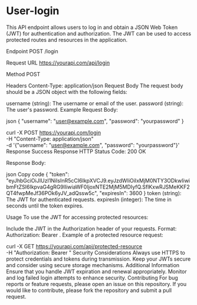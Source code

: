 # User-login

This API endpoint allows users to log in and obtain a JSON Web Token (JWT) for authentication and authorization. The JWT can be used to access protected routes and resources in the application.

Endpoint
POST /login

Request
URL
https://yourapi.com/api/login

Method
POST

Headers
Content-Type: application/json
Request Body
The request body should be a JSON object with the following fields:

username (string): The username or email of the user.
password (string): The user's password.
Example Request Body:

json
{
  "username": "user@example.com",
  "password": "yourpassword"
}

curl -X POST https://yourapi.com/login \
  -H "Content-Type: application/json" \
  -d '{"username": "user@example.com", "password": "yourpassword"}'
Response
Success Response
HTTP Status Code: 200 OK

Response Body:

json
Copy code
{
  "token": "eyJhbGciOiJIUzI1NiIsInR5cCI6IkpXVCJ9.eyJzdWIiOiIxMjM0NTY3ODkwIiwibmFtZSI6IkpvaG4gRG9lIiwiaWF0IjoxNTE2MjM5MDIyfQ.SflKxwRJSMeKKF2QT4fwpMeJf36POk6yJV_adQssw5c",
  "expiresIn": 3600
}
token (string): The JWT for authenticated requests.
expiresIn (integer): The time in seconds until the token expires.

Usage
To use the JWT for accessing protected resources:

Include the JWT in the Authorization header of your requests.
Format: Authorization: Bearer <your-jwt-token>.
Example of a protected resource request:

curl -X GET https://yourapi.com/api/protected-resource \
  -H "Authorization: Bearer <your-jwt-token>"
Security Considerations
Always use HTTPS to protect credentials and tokens during transmission.
Keep your JWTs secure and consider using secure storage mechanisms.
Additional Information
Ensure that you handle JWT expiration and renewal appropriately.
Monitor and log failed login attempts to enhance security.
Contributing
For bug reports or feature requests, please open an issue on this repository. If you would like to contribute, please fork the repository and submit a pull request.
